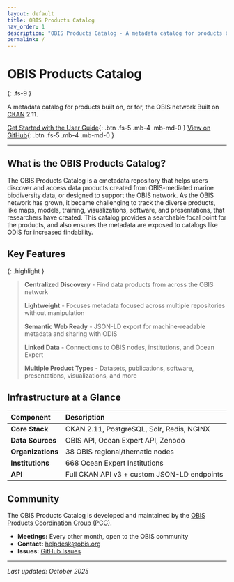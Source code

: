 ```yaml
---
layout: default
title: OBIS Products Catalog
nav_order: 1
description: "OBIS Products Catalog - A metadata catalog for products built on, or for, the OBIS network"
permalink: /
---
```


# OBIS Products Catalog
{: .fs-9 }

A metadata catalog for products built on, or for, the OBIS network
Built on [CKAN](https://ckan.org/) 2.11.

[Get Started with the User Guide](/user-guide){: .btn .fs-5 .mb-4 .mb-md-0 }
[View on GitHub](https://github.com/iobis/obis-products-catalog){: .btn .fs-5 .mb-4 .mb-md-0 }

---

## What is the OBIS Products Catalog?

The OBIS Products Catalog is a cmetadata repository that helps users discover and access data products created from OBIS-mediated marine biodiversity data, or designed to support the OBIS network. As the OBIS network has grown, it became challenging to track the diverse products, like maps, models, training, visualizations, software, and presentations, that researchers have created. This catalog provides a searchable focal point for the products, and also ensures the metadata are exposed to catalogs like ODIS for increased findability.

## Key Features

{: .highlight }
> **Centralized Discovery** - Find data products from across the OBIS network
>
> **Lightweight** - Focuses metadata focused across multiple repositories without manipulation
>
> **Semantic Web Ready** - JSON-LD export for machine-readable metadata and sharing with ODIS
>
> **Linked Data** - Connections to OBIS nodes, institutions, and Ocean Expert
>
> **Multiple Product Types** - Datasets, publications, software, presentations, visualizations, and more

## Infrastructure at a Glance

| Component | Description |
|:----------|:------------|
| **Core Stack** | CKAN 2.11, PostgreSQL, Solr, Redis, NGINX |
| **Data Sources** | OBIS API, Ocean Expert API, Zenodo |
| **Organizations** | 38 OBIS regional/thematic nodes |
| **Institutions** | 668 Ocean Expert Institutions |
| **API** | Full CKAN API v3 + custom JSON-LD endpoints |

## Community

The OBIS Products Catalog is developed and maintained by the [OBIS Products Coordination Group (PCG)](https://manual.obis.org/nodes.html#obis-products-coordination-group).

- **Meetings:** Every other month, open to the OBIS community
- **Contact:** [helpdesk@obis.org](mailto:helpdesk@obis.org)
- **Issues:** [GitHub Issues](https://github.com/iobis/obis-products-catalog/issues)

---

*Last updated: October 2025*